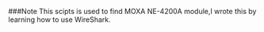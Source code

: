 ###Note
This scipts is used to find MOXA NE-4200A module,I wrote this by learning how to use WireShark.